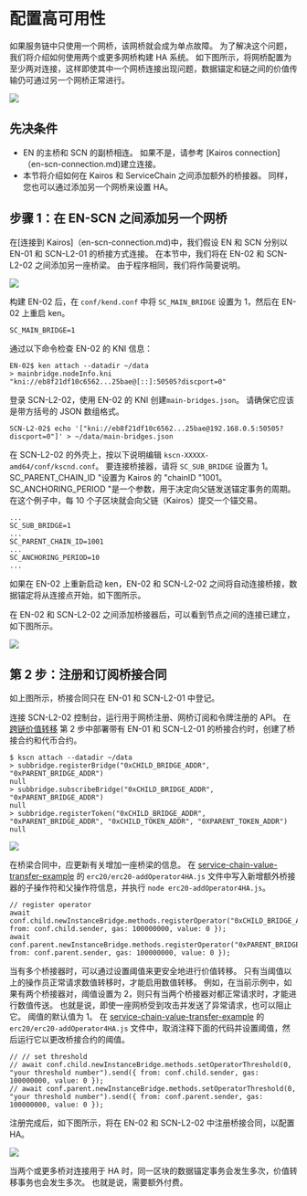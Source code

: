 # 配置高可用性

如果服务链中只使用一个网桥，该网桥就会成为单点故障。 为了解决这个问题，我们将介绍如何使用两个或更多网桥构建 HA 系统。 如下图所示，将网桥配置为至少两对连接，这样即使其中一个网桥连接出现问题，数据锚定和链之间的价值传输仍可通过另一个网桥正常进行。

![](/img/nodes/sc-ha-arch.png)

## 先决条件<a id="prerequisites"></a>

- EN 的主桥和 SCN 的副桥相连。 如果不是，请参考 [Kairos connection]（en-scn-connection.md)建立连接。
- 本节将介绍如何在 Kairos 和 ServiceChain 之间添加额外的桥接器。 同样，您也可以通过添加另一个网桥来设置 HA。

## 步骤 1：在 EN-SCN 之间添加另一个网桥<a id="step-1-adding-another-bridge-between-en-scn"></a>

在[连接到 Kairos]（en-scn-connection.md)中，我们假设 EN 和 SCN 分别以 EN-01 和 SCN-L2-01 的桥接方式连接。 在本节中，我们将在 EN-02 和 SCN-L2-02 之间添加另一座桥梁。
由于程序相同，我们将作简要说明。

![](/img/nodes/sc-ha-add-bridge.png)

构建 EN-02 后，在 `conf/kend.conf` 中将 `SC_MAIN_BRIDGE` 设置为 1，然后在 EN-02 上重启 ken。

```console
SC_MAIN_BRIDGE=1
```

通过以下命令检查 EN-02 的 KNI 信息：

```console
EN-02$ ken attach --datadir ~/data
> mainbridge.nodeInfo.kni
"kni://eb8f21df10c6562...25bae@[::]:50505?discport=0"
```

登录 SCN-L2-02，使用 EN-02 的 KNI 创建`main-bridges.json`。 请确保它应该是带方括号的 JSON 数组格式。

```console
SCN-L2-02$ echo '["kni://eb8f21df10c6562...25bae@192.168.0.5:50505?discport=0"]' > ~/data/main-bridges.json
```

在 SCN-L2-02 的外壳上，按以下说明编辑 `kscn-XXXXX-amd64/conf/kscnd.conf`。
要连接桥接器，请将 `SC_SUB_BRIDGE` 设置为 1。
SC_PARENT_CHAIN_ID "设置为 Kairos 的 "chainID "1001。
SC_ANCHORING_PERIOD "是一个参数，用于决定向父链发送锚定事务的周期。 在这个例子中，每 10 个子区块就会向父链（Kairos）提交一个锚交易。

```
...
SC_SUB_BRIDGE=1
...
SC_PARENT_CHAIN_ID=1001
...
SC_ANCHORING_PERIOD=10
...
```

如果在 EN-02 上重新启动 ken，EN-02 和 SCN-L2-02 之间将自动连接桥接，数据锚定将从连接点开始，如下图所示。

在 EN-02 和 SCN-L2-02 之间添加桥接器后，可以看到节点之间的连接已建立，如下图所示。

![](/img/nodes/sc-ha-before-register.png)

## 第 2 步：注册和订阅桥接合同<a id="step-2-registering-and-subscribing-the-bridge-contract"></a>

如上图所示，桥接合同只在 EN-01 和 SCN-L2-01 中登记。

连接 SCN-L2-02 控制台，运行用于网桥注册、网桥订阅和令牌注册的 API。 在[跨链价值转移](value-transfer.md) 第 2 步中部署带有 EN-01 和 SCN-L2-01 的桥接合约时，创建了桥接合约和代币合约。

```
$ kscn attach --datadir ~/data
> subbridge.registerBridge("0xCHILD_BRIDGE_ADDR", "0xPARENT_BRIDGE_ADDR")
null
> subbridge.subscribeBridge("0xCHILD_BRIDGE_ADDR", "0xPARENT_BRIDGE_ADDR")
null
> subbridge.registerToken("0xCHILD_BRIDGE_ADDR", "0xPARENT_BRIDGE_ADDR", "0xCHILD_TOKEN_ADDR", "0XPARENT_TOKEN_ADDR")
null
```

![](/img/nodes/sc-ha-before-register2.png)

在桥梁合同中，应更新有关增加一座桥梁的信息。 在 [service-chain-value-transfer-example](https://github.com/klaytn/servicechain-value-transfer-examples) 的 `erc20/erc20-addOperator4HA.js` 文件中写入新增额外桥接器的子操作符和父操作符信息，并执行 `node erc20-addOperator4HA.js`。

```
// register operator
await conf.child.newInstanceBridge.methods.registerOperator("0xCHILD_BRIDGE_ADDR").send({ from: conf.child.sender, gas: 100000000, value: 0 });
await conf.parent.newInstanceBridge.methods.registerOperator("0xPARENT_BRIDGE_ADDR").send({ from: conf.parent.sender, gas: 100000000, value: 0 });
```

当有多个桥接器时，可以通过设置阈值来更安全地进行价值转移。 只有当阈值以上的操作员正常请求数值转移时，才能启用数值转移。 例如，在当前示例中，如果有两个桥接器对，阈值设置为 2，则只有当两个桥接器对都正常请求时，才能进行数值传送。 也就是说，即使一座网桥受到攻击并发送了异常请求，也可以阻止它。 阈值的默认值为 1。 在 [service-chain-value-transfer-example](https://github.com/klaytn/servicechain-value-transfer-examples) 的 `erc20/erc20-addOperator4HA.js` 文件中，取消注释下面的代码并设置阈值，然后运行它以更改桥接合约的阈值。

```
// // set threshold
// await conf.child.newInstanceBridge.methods.setOperatorThreshold(0, "your threshold number").send({ from: conf.child.sender, gas: 100000000, value: 0 });
// await conf.parent.newInstanceBridge.methods.setOperatorThreshold(0, "your threshold number").send({ from: conf.parent.sender, gas: 100000000, value: 0 });
```

注册完成后，如下图所示，将在 EN-02 和 SCN-L2-02 中注册桥接合同，以配置 HA。

![](/img/nodes/sc-ha-after-register.png)

当两个或更多桥对连接用于 HA 时，同一区块的数据锚定事务会发生多次，价值转移事务也会发生多次。 也就是说，需要额外付费。
